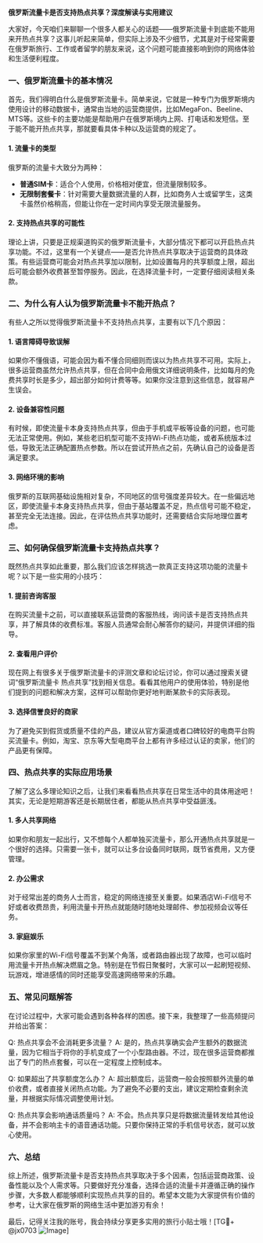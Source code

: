 **俄罗斯流量卡是否支持热点共享？深度解读与实用建议**

大家好，今天咱们来聊聊一个很多人都关心的话题——俄罗斯流量卡到底能不能用来开热点共享？这事儿听起来简单，但实际上涉及不少细节，尤其是对于经常需要在俄罗斯旅行、工作或者留学的朋友来说，这个问题可能直接影响到你的网络体验和生活便利程度。

### 一、俄罗斯流量卡的基本情况

首先，我们得明白什么是俄罗斯流量卡。简单来说，它就是一种专门为俄罗斯境内使用设计的移动数据卡，通常由当地的运营商提供，比如MegaFon、Beeline、MTS等。这些卡的主要功能是帮助用户在俄罗斯境内上网、打电话和发短信。至于能不能开热点共享，那就要看具体卡种以及运营商的规定了。

#### 1. **流量卡的类型**
俄罗斯的流量卡大致分为两种：
- **普通SIM卡**：适合个人使用，价格相对便宜，但流量限制较多。
- **无限制套餐卡**：针对需要大量数据流量的人群，比如商务人士或留学生，这类卡虽然价格稍高，但能让你在一定时间内享受无限流量服务。

#### 2. **支持热点共享的可能性**
理论上讲，只要是正规渠道购买的俄罗斯流量卡，大部分情况下都可以开启热点共享功能。不过，这里有一个关键点——是否允许热点共享取决于运营商的具体政策。有些运营商可能会对热点共享加以限制，比如设置每月的共享额度上限，超出后可能会额外收费甚至暂停服务。因此，在选择流量卡时，一定要仔细阅读相关条款。

### 二、为什么有人认为俄罗斯流量卡不能开热点？

有些人之所以觉得俄罗斯流量卡不支持热点共享，主要有以下几个原因：

#### 1. **语言障碍导致误解**
如果你不懂俄语，可能会因为看不懂合同细则而误以为热点共享不可用。实际上，很多运营商虽然允许热点共享，但在合同中会用俄文详细说明条件，比如每月的免费共享时长是多少，超出部分如何计费等等。如果你没注意到这些信息，就容易产生误会。

#### 2. **设备兼容性问题**
有时候，即使流量卡本身支持热点共享，但由于手机或平板等设备的问题，也可能无法正常使用。例如，某些老旧机型可能不支持Wi-Fi热点功能，或者系统版本过低，导致无法正确配置热点参数。所以在尝试开热点之前，先确认自己的设备是否满足要求。

#### 3. **网络环境的影响**
俄罗斯的互联网基础设施相对复杂，不同地区的信号强度差异较大。在一些偏远地区，即使流量卡本身支持热点共享，但由于基站覆盖不足，热点信号可能不稳定，甚至完全无法连接。因此，在评估热点共享功能时，还需要结合实际地理位置考虑。

### 三、如何确保俄罗斯流量卡支持热点共享？

既然热点共享如此重要，那么我们应该怎样挑选一款真正支持这项功能的流量卡呢？以下是一些实用的小技巧：

#### 1. **提前咨询客服**
在购买流量卡之前，可以直接联系运营商的客服热线，询问该卡是否支持热点共享，并了解具体的收费标准。客服人员通常会耐心解答你的疑问，并提供详细的指导。

#### 2. **查看用户评价**
现在网上有很多关于俄罗斯流量卡的评测文章和论坛讨论，你可以通过搜索关键词“俄罗斯流量卡 热点共享”找到相关信息。看看其他用户的使用体验，特别是他们提到的问题和解决方案，这样可以帮助你更好地判断某款卡的实际表现。

#### 3. **选择信誉良好的商家**
为了避免买到假货或质量不佳的产品，建议从官方渠道或者口碑较好的电商平台购买流量卡。例如，淘宝、京东等大型电商平台上都有许多经过认证的卖家，他们的产品更有保障。

### 四、热点共享的实际应用场景

了解了这么多理论知识之后，让我们来看看热点共享在日常生活中的具体用途吧！其实，无论是短期游客还是长期居住者，都能从热点共享中受益匪浅。

#### 1. **多人共享网络**
如果你和朋友一起出行，又不想每个人都单独买流量卡，那么开通热点共享就是一个很好的选择。只需要一张卡，就可以让多台设备同时联网，既节省费用，又方便管理。

#### 2. **办公需求**
对于经常出差的商务人士而言，稳定的网络连接至关重要。如果酒店Wi-Fi信号不好或者收费昂贵，利用流量卡开热点就能随时随地处理邮件、参加视频会议等任务。

#### 3. **家庭娱乐**
如果你家里的Wi-Fi信号覆盖不到某个角落，或者路由器出现了故障，也可以临时用流量卡开热点解决燃眉之急。特别是在节假日聚餐时，大家可以一起刷短视频、玩游戏，增进感情的同时还能享受高速网络带来的乐趣。

### 五、常见问题解答

在讨论过程中，大家可能会遇到各种各样的困惑。接下来，我整理了一些高频提问并给出答案：

Q: 热点共享会不会消耗更多流量？
A: 是的，热点共享确实会产生额外的数据流量，因为它相当于将你的手机变成了一个小型路由器。不过，现在很多运营商都推出了专门的热点套餐，可以在一定程度上控制成本。

Q: 如果超出了共享额度怎么办？
A: 超出额度后，运营商一般会按照额外流量的单价收费，或者直接关闭热点功能。为了避免不必要的支出，建议定期检查剩余流量，并根据实际情况调整使用计划。

Q: 热点共享会影响通话质量吗？
A: 不会。热点共享只是将数据流量转发给其他设备，并不会影响主卡的语音通话功能。只要你保持正常的手机信号状态，就可以放心使用。

### 六、总结

综上所述，俄罗斯流量卡是否支持热点共享取决于多个因素，包括运营商政策、设备性能以及个人需求等。只要做好充分准备，选择合适的流量卡并遵循正确的操作步骤，大多数人都能够顺利实现热点共享的目的。希望本文能为大家提供有价值的参考，让大家在俄罗斯的网络生活中更加游刃有余！

最后，记得关注我的账号，我会持续分享更多实用的旅行小贴士哦！[TG💪+ @jx0703 ![Image](https://github.com/user-attachments/assets/dbca1d08-cadb-493c-b0ec-ad6f7a83f270)]